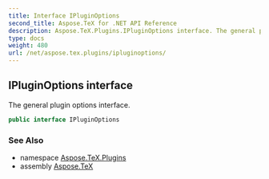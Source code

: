 ```yaml
---
title: Interface IPluginOptions
second_title: Aspose.TeX for .NET API Reference
description: Aspose.TeX.Plugins.IPluginOptions interface. The general plugin options interface
type: docs
weight: 480
url: /net/aspose.tex.plugins/ipluginoptions/
---
```

## IPluginOptions interface

The general plugin options interface.

```csharp
public interface IPluginOptions
```

### See Also

* namespace [Aspose.TeX.Plugins](../../aspose.tex.plugins/)
* assembly [Aspose.TeX](../../)


